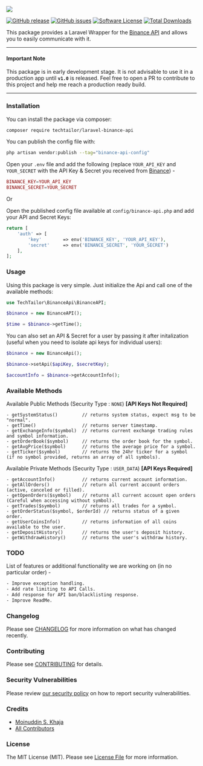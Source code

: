 ![](https://banners.beyondco.de/Laravel-Binance-API.png?theme=light&packageManager=composer+require&packageName=techtailor%2Flaravel-binance-api&pattern=architect&style=style_2&description=A+laravel+wrapper+for+the+Binance+API.&md=1&showWatermark=0&fontSize=100px&images=server)

[![GitHub release](https://img.shields.io/github/release/techtailor/laravel-binance-api.svg?include_prereleases&style=for-the-badge&&colorB=7E57C2)](https://packagist.org/packages/techtailor/laravel-binance-api)
[![GitHub issues](https://img.shields.io/github/issues/TechTailor/Laravel-Binance-Api.svg?style=for-the-badge)](https://github.com/TechTailor/Laravel-Binance-Api/issues)
[![Software License](https://img.shields.io/badge/license-MIT-blue.svg?style=for-the-badge&&colorB=F27E40)](license.md)
[![Total Downloads](https://img.shields.io/packagist/dt/techtailor/laravel-binance-api.svg?style=for-the-badge)](https://packagist.org/packages/techtailor/laravel-binance-api)

This package provides a Laravel Wrapper for the [Binance API](https://binance-docs.github.io/apidocs/spot) and allows you to easily communicate with it.

 ---
#### Important Note
This package is in early development stage. It is not advisable to use it in a production app until **`v1.0`** is released. Feel free to open a PR to contribute to this project and help me reach a production ready build.

---

### Installation

You can install the package via composer:

```bash
composer require techtailor/laravel-binance-api
```

You can publish the config file with:
```bash
php artisan vendor:publish --tag="binance-api-config"
```

Open your `.env` file and add the following (replace ``YOUR_API_KEY`` and ``YOUR_SECRET`` with the API Key & Secret you received from [Binance](https://www.binancezh.top/en/support/faq/360002502072)) -
```php
BINANCE_KEY=YOUR_API_KEY
BINANCE_SECRET=YOUR_SECRET
```
Or

Open the published config file available at `config/binance-api.php` and add your API and Secret Keys:

```php
return [
    'auth' => [
        'key'        => env('BINANCE_KEY', 'YOUR_API_KEY'),
        'secret'     => env('BINANCE_SECRET', 'YOUR_SECRET')
    ],
];
```

### Usage

Using this package is very simple. Just initialize the Api and call one of the available methods: 
```php
use TechTailor\BinanceApi\BinanceAPI;

$binance = new BinanceAPI();

$time = $binance->getTime();
```

You can also set an API & Secret for a user by passing it after initalization (useful when you need to isolate api keys for individual users):

```php
$binance = new BinanceApi();

$binance->setApi($apiKey, $secretKey);

$accountInfo = $binance->getAccountInfo();
```

### Available Methods

Available Public Methods (Security Type : `NONE`) **[API Keys Not Required]**
```
- getSystemStatus()         // returns system status, expect msg to be "normal".
- getTime()                 // returns server timestamp.
- getExchangeInfo($symbol)  // returns current exchange trading rules and symbol information.
- getOrderBook($symbol)     // returns the order book for the symbol.
- getAvgPrice($symbol)      // returns the average price for a symbol.
- getTicker($symbol)        // returns the 24hr ticker for a symbol (if no symbol provided, returns an array of all symbols).
```
Available Private Methods (Security Type : `USER_DATA`) **[API Keys Required]**
```
- getAccountInfo()          // returns current account information.
- getAllOrders()            // return all current account orders (active, canceled or filled).
- getOpenOrders($symbol)    // returns all current account open orders (Careful when accessing without symbol).
- getTrades($symbol)        // returns all trades for a symbol.
- getOrderStatus($symbol, $orderId) // returns status of a given order.
- getUserCoinsInfo()        // returns information of all coins available to the user.
- getDepositHistory()       // returns the user's deposit history.
- getWithdrawHistory()      // returns the user's withdraw history.
```

### TODO

List of features or additional functionality we are working on (in no particular order) -

```bash
- Improve exception handling.
- Add rate limiting to API Calls.
- Add response for API ban/blacklisting response.
- Improve ReadMe.
```

### Changelog

Please see [CHANGELOG](CHANGELOG.md) for more information on what has changed recently.

### Contributing

Please see [CONTRIBUTING](.github/CONTRIBUTING.md) for details.

### Security Vulnerabilities

Please review [our security policy](../../security/policy) on how to report security vulnerabilities.

### Credits

- [Moinuddin S. Khaja](https://github.com/TechTailor)
- [All Contributors](../../contributors)

### License

The MIT License (MIT). Please see [License File](LICENSE.md) for more information.
